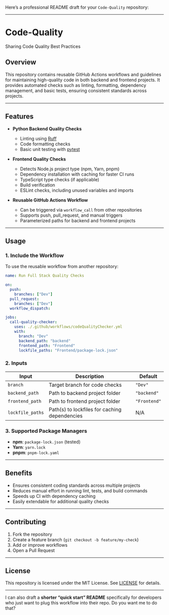Here’s a professional README draft for your `Code-Quality` repository:

---

# Code-Quality

Sharing Code Quality Best Practices

## Overview

This repository contains reusable GitHub Actions workflows and guidelines for maintaining high-quality code in both backend and frontend projects. It provides automated checks such as linting, formatting, dependency management, and basic tests, ensuring consistent standards across projects.

---

## Features

* **Python Backend Quality Checks**

  * Linting using [Ruff](https://github.com/charliermarsh/ruff)
  * Code formatting checks
  * Basic unit testing with [pytest](https://docs.pytest.org/)

* **Frontend Quality Checks**

  * Detects Node.js project type (npm, Yarn, pnpm)
  * Dependency installation with caching for faster CI runs
  * TypeScript type checks (if applicable)
  * Build verification
  * ESLint checks, including unused variables and imports

* **Reusable GitHub Actions Workflow**

  * Can be triggered via `workflow_call` from other repositories
  * Supports push, pull_request, and manual triggers
  * Parameterized paths for backend and frontend projects

---

## Usage

### 1. Include the Workflow

To use the reusable workflow from another repository:

```yaml
name: Run Full Stack Quality Checks

on:
  push:
    branches: ["Dev"]
  pull_request:
    branches: ["Dev"]
  workflow_dispatch:

jobs:
  call-quality-checker:
    uses: ./.github/workflows/codeQualityChecker.yml
    with:
      branch: "Dev"
      backend_path: "backend"
      frontend_path: "Frontend"
      lockfile_paths: "Frontend/package-lock.json"
```

### 2. Inputs

| Input            | Description                                   | Default      |
| ---------------- | --------------------------------------------- | ------------ |
| `branch`         | Target branch for code checks                 | `"Dev"`      |
| `backend_path`   | Path to backend project folder                | `"backend"`  |
| `frontend_path`  | Path to frontend project folder               | `"Frontend"` |
| `lockfile_paths` | Path(s) to lockfiles for caching dependencies | N/A          |

### 3. Supported Package Managers

* **npm**: `package-lock.json` (tested)
* **Yarn**: `yarn.lock`
* **pnpm**: `pnpm-lock.yaml`

---

## Benefits

* Ensures consistent coding standards across multiple projects
* Reduces manual effort in running lint, tests, and build commands
* Speeds up CI with dependency caching
* Easily extendable for additional quality checks

---

## Contributing

1. Fork the repository
2. Create a feature branch (`git checkout -b feature/my-check`)
3. Add or improve workflows
4. Open a Pull Request

---

## License

This repository is licensed under the MIT License. See [LICENSE](LICENSE) for details.

---

I can also draft a **shorter “quick start” README** specifically for developers who just want to plug this workflow into their repo. Do you want me to do that?
